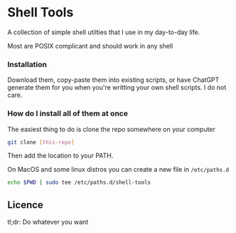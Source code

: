 # Shell Tools

A collection of simple shell utilties that I use in my day-to-day life.

Most are POSIX complicant and should work in any shell

### Installation

Download them, copy-paste them into existing scripts, or have ChatGPT generate them for you when you're writting your own shell scripts. I do not care.

### How do I install all of them at once

The easiest thing to do is clone the repo somewhere on your computer

```sh
git clone [this-repo]
```

Then add the location to your PATH.

On MacOS and some linux distros you can create a new file in `/etc/paths.d`

```sh
echo $PWD | sudo tee /etc/paths.d/shell-tools
```

## Licence

tl;dr: Do whatever you want